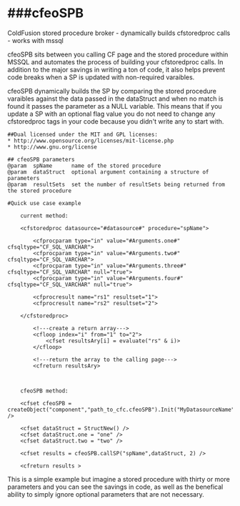 ###cfeoSPB
============

ColdFusion stored procedure broker - dynamically builds cfstoredproc calls - works with mssql

cfeoSPB sits between you calling CF page and the stored procedure within MSSQL and automates the process of building your cfstoredproc calls.  In addition to the major savings in writing a ton of code, it also helps prevent code breaks when a SP is updated with non-required varaibles.  

cfeoSPB dynamically builds the SP by comparing the stored procedure varaibles against the data passed in the dataStruct and when no match is found it passes the parameter as a NULL variable.  This means that if you update a SP with an optional flag value you do not need to change any cfstoredproc tags in your code because you didn't write any to start with.



```
##Dual licensed under the MIT and GPL licenses:
* http://www.opensource.org/licenses/mit-license.php
* http://www.gnu.org/license
```

```
## cfeoSPB parameters
@param 	spName  	name of the stored procedure
@param  dataStruct 	optional argument containing a structure of parameters
@param  resultSets	set the number of resultSets being returned from the stored procedure
```

```
#Quick use case example

	current method:

	<cfstoredproc datasource="#datasource#" procedure="spName">

		<cfprocparam type="in" value="#Arguments.one#" cfsqltype="CF_SQL_VARCHAR">
		<cfprocparam type="in" value="#Arguments.two#" cfsqltype="CF_SQL_VARCHAR">
		<cfprocparam type="in" value="#Arguments.three#" cfsqltype="CF_SQL_VARCHAR" null="true">
		<cfprocparam type="in" value="#Arguments.four#" cfsqltype="CF_SQL_VARCHAR" null="true">
		
		<cfprocresult name="rs1" resultset="1">
		<cfprocresult name="rs2" resultset="2">
		
	</cfstoredproc>
		
		<!---create a return array--->
		<cfloop index="i" from="1" to="2">
			<cfset resultsAry[i] = evaluate("rs" & i)>
		</cfloop>
		
		<!---return the array to the calling page--->
		<cfreturn resultsAry>


	
	cfeoSPB method:

	<cfset cfeoSPB = createObject("component","path_to_cfc.cfeoSPB").Init("MyDatasourceName") />

	<cfset dataStruct = StructNew() />
	<cfset dataStruct.one = "one" />
	<cfset dataStruct.two = "two" />
		
	<cfset results = cfeoSPB.callSP("spName",dataStruct, 2) />

	<cfreturn results >

```

This is a simple example but imagine a stored procedure with thirty or more parameters and you can see the savings in code, as well as the benefical ability to simply ignore optional parameters that are not necessary.
